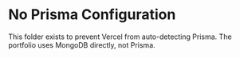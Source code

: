 # No Prisma Configuration

This folder exists to prevent Vercel from auto-detecting Prisma.
The portfolio uses MongoDB directly, not Prisma.